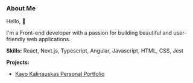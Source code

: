 ### About Me
Hello, :wave:

I'm a Front-end developer with a passion for building beautiful and user-friendly web applications.

**Skills:**
React, Next.js, Typescript, Angular, Javascript, HTML, CSS, Jest

**Projects:**

* [Kayo Kalinauskas Personal Portfolio](https://kayokalinauskas.com.br/)
